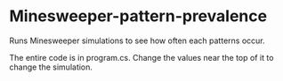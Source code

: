 # Minesweeper-pattern-prevalence
Runs Minesweeper simulations to see how often each patterns occur.

The entire code is in program.cs. Change the values near the top of it to change the simulation. 

